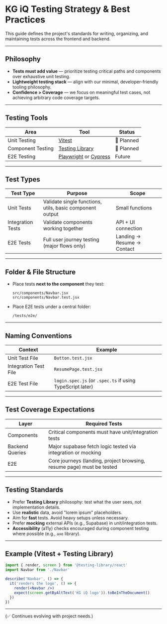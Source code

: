 # KG iQ Testing Strategy & Best Practices

This guide defines the project's standards for writing, organizing, and maintaining tests across the frontend and backend.

---

## Philosophy

- **Tests must add value** — prioritize testing critical paths and components over exhaustive unit testing.
- **Lightweight testing stack** — align with our minimal, developer-friendly tooling philosophy.
- **Confidence > Coverage** — we focus on meaningful test cases, not achieving arbitrary code coverage targets.

---

## Testing Tools

| Area              | Tool                                                                             | Status     |
| ----------------- | -------------------------------------------------------------------------------- | ---------- |
| Unit Testing      | [Vitest](https://vitest.dev/)                                                    | 🚀 Planned |
| Component Testing | [Testing Library](https://testing-library.com/docs/react-testing-library/intro/) | 🚀 Planned |
| E2E Testing       | [Playwright](https://playwright.dev/) or [Cypress](https://www.cypress.io/)      | Future     |

---

## Test Types

| Test Type         | Purpose                                                  | Scope                        |
| ----------------- | -------------------------------------------------------- | ---------------------------- |
| Unit Tests        | Validate single functions, utils, basic component output | Small functions              |
| Integration Tests | Validate components working together                     | API + UI connection          |
| E2E Tests         | Full user journey testing (major flows only)             | Landing -> Resume -> Contact |

---

## Folder & File Structure

- Place tests **next to the component** they test:
  ```
  src/components/Navbar.jsx
  src/components/Navbar.test.jsx
  ```
- Place E2E tests under a central folder:
  ```
  /tests/e2e/
  ```

---

## Naming Conventions

| Context               | Example                                                   |
| --------------------- | --------------------------------------------------------- |
| Unit Test File        | `Button.test.jsx`                                         |
| Integration Test File | `ResumePage.test.jsx`                                     |
| E2E Test File         | `login.spec.js` (or `.spec.ts` if using TypeScript later) |

---

## Test Coverage Expectations

| Layer           | Required Tests                                                        |
| --------------- | --------------------------------------------------------------------- |
| Components      | Critical components must have unit/integration tests                  |
| Backend Queries | Major supabase fetch logic tested via integration or mocking          |
| E2E             | Core journeys (landing, project browsing, resume page) must be tested |

---

## Testing Standards

- Prefer **Testing Library** philosophy: test what the user sees, not implementation details.
- Use **realistic** data, avoid "lorem ipsum" placeholders.
- Aim for **fast** tests. Avoid heavy setups unless necessary.
- Prefer **mocking** external APIs (e.g., Supabase) in unit/integration tests.
- **Accessibility** (a11y) checks encouraged during component testing where possible (e.g., `axe` library).

---

## Example (Vitest + Testing Library)

```jsx
import { render, screen } from '@testing-library/react'
import Navbar from './Navbar'

describe('Navbar', () => {
  it('renders the logo', () => {
    render(<Navbar />)
    expect(screen.getByAltText('KG iQ logo')).toBeInTheDocument()
  })
})
```

---

(✅ Continues evolving with project needs.)
